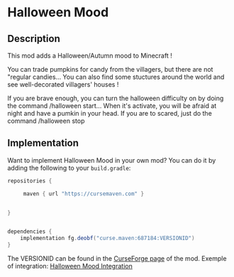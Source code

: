 # Halloween Mood

## Description
This mod adds a Halloween/Autumn mood to Minecraft !

You can trade pumpkins for candy from the villagers, but there are not "regular candies...
You can also find some stuctures around the world and see well-decorated villagers' houses !

If you are brave enough, you can turn the halloween difficulty on by doing the command /halloween start...
When it's activate, you will be afraid at night and have a pumkin in your head.
If you are to scared, just do the command /halloween stop


## Implementation
Want to implement Halloween Mood in your own mod? You can do it by adding the following to your `build.gradle`:

```gradle
repositories {

     maven { url "https://cursemaven.com" }


}


dependencies {
    implementation fg.deobf("curse.maven:687184:VERSIONID") 
}
```
The VERSIONID can be found in the [CurseForge page](https://www.curseforge.com/minecraft/mc-mods/halloween-mood/files) of the mod.
Exemple of integration: [Halloween Mood Integration](https://github.com/TathanDev/HalloweenMood/wiki)